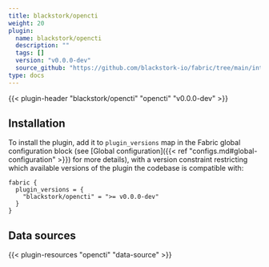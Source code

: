 ```yaml
---
title: blackstork/opencti
weight: 20
plugin:
  name: blackstork/opencti
  description: ""
  tags: []
  version: "v0.0.0-dev"
  source_github: "https://github.com/blackstork-io/fabric/tree/main/internal/opencti/"
type: docs
---
```


{{< plugin-header "blackstork/opencti" "opencti" "v0.0.0-dev" >}}

## Installation

To install the plugin, add it to `plugin_versions` map in the Fabric global configuration block (see [Global configuration]({{< ref "configs.md#global-configuration" >}}) for more details), with a version constraint restricting which available versions of the plugin the codebase is compatible with:

```hcl
fabric {
  plugin_versions = {
    "blackstork/opencti" = ">= v0.0.0-dev"
  }
}
```


## Data sources

{{< plugin-resources "opencti" "data-source" >}}
